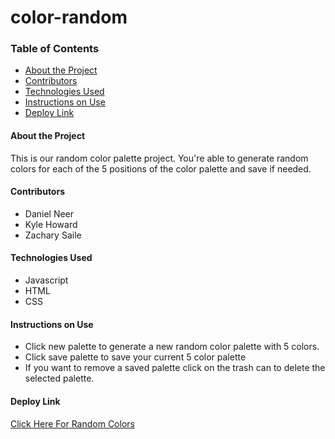 # color-random

### Table of Contents
- [About the Project](#about-the-project)
- [Contributors](#contributors)
- [Technologies Used](#technologies-used)
- [Instructions on Use](#instructions-on-use)
- [Deploy Link](#deploy-link)

#### About the Project
This is our random color palette project.
You're able to generate random colors for each of the 5 positions of the color palette and save if needed.

#### Contributors
 - Daniel Neer
 - Kyle Howard
 - Zachary Saile

#### Technologies Used
- Javascript
- HTML
- CSS

#### Instructions on Use
- Click new palette to generate a new random color palette with 5 colors.
- Click save palette to save your current 5 color palette
- If you want to remove a saved palette click on the trash can to delete the selected palette.

#### Deploy Link
 [Click Here For Random Colors](https://zwsaile.github.io/color-random/)
